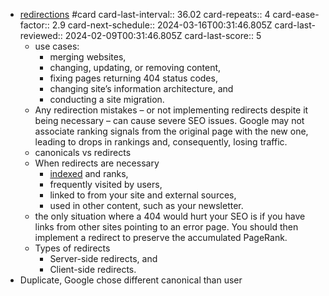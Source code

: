 - [redirections](https://www.onely.com/blog/ultimate-guide-to-redirects-seo/) #card
  card-last-interval:: 36.02
  card-repeats:: 4
  card-ease-factor:: 2.9
  card-next-schedule:: 2024-03-16T00:31:46.805Z
  card-last-reviewed:: 2024-02-09T00:31:46.805Z
  card-last-score:: 5
	- use cases:
		- merging websites,
		- changing, updating, or removing content,
		- fixing pages returning 404 status codes,
		- changing site’s information architecture, and
		- conducting a site migration.
	- Any redirection mistakes – or not implementing redirects despite it being necessary – can cause severe SEO issues. Google may not associate ranking signals from the original page with the new one, leading to drops in rankings and, consequently, losing traffic.
	- canonicals vs redirects
	- When redirects are necessary
		- [indexed](https://www.onely.com/blog/ultimate-guide-to-indexing-seo/) and ranks,
		- frequently visited by users,
		- linked to from your site and external sources,
		- used in other content, such as your newsletter.
	- the only situation where a 404 would hurt your SEO is if you have links from other sites pointing to an error page. You should then implement a redirect to preserve the accumulated PageRank.
	- Types of redirects
		- Server-side redirects, and
		- Client-side redirects.
- Duplicate, Google chose different canonical than user